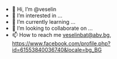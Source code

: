 - 👋 Hi, I’m @veselin
- 👀 I’m interested in ...
- 🌱 I’m currently learning ...
- 💞️ I’m looking to collaborate on ...
- 📫 How to reach me veselinbat@abv.bg, https://www.facebook.com/profile.php?id=61553840036740&locale=bg_BG

<!---
veselinbat/veselinbat is a ✨ special ✨ repository because its `README.md` (this file) appears on your GitHub profile.
You can click the Preview link to take a look at your changes.
--->
